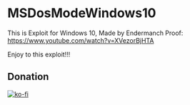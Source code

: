 # MSDosModeWindows10
This is Exploit for Windows 10, Made by Endermanch 
Proof: https://www.youtube.com/watch?v=XVezorBjHTA

Enjoy to this exploit!!!

## Donation
[![ko-fi](https://ko-fi.com/img/githubbutton_sm.svg)](https://ko-fi.com/K3K77259H)
